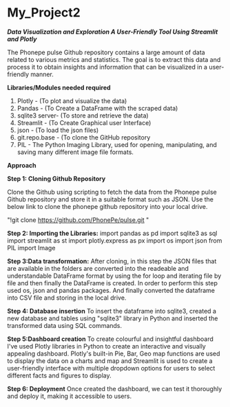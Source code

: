 # My_Project2
***Data Visualization and Exploration
A User-Friendly Tool Using Streamlit and Plotly***

The Phonepe pulse Github repository contains a large amount of data related to
various metrics and statistics. The goal is to extract this data and process it to obtain
insights and information that can be visualized in a user-friendly manner.

**Libraries/Modules needed required**
1. Plotly - (To plot and visualize the data)
2. Pandas - (To Create a DataFrame with the scraped data)
3. sqlite3 server- (To store and retrieve the data)
4. Streamlit - (To Create Graphical user Interface)
5. json - (To load the json files)
6. git.repo.base - (To clone the GitHub repository
7. PIL - The Python Imaging Library, used for opening, manipulating, and saving many different image file formats.


**Approach**

**Step 1: Cloning Github Repository**

Clone the Github using scripting to fetch the data from the Phonepe pulse Github repository and store it in a suitable format such as JSON. Use the below link to clone the phonepe github repository into your local drive.
  
  "!git clone https://github.com/PhonePe/pulse.git  "
  
**Step 2: Importing the Libraries:**
    import pandas as pd
    import sqlite3 as sql
    import streamlit as st
    import plotly.express as px
    import os
    import json
    from PIL import Image

**Step 3:Data transformation:**
After cloning, in this step the JSON files that are available in the folders are converted into the readeable and understandable DataFrame format by using the for loop and iterating file by file and then finally the DataFrame is created. In order to perform this step used os, json and pandas packages. And finally converted the dataframe into CSV file and storing in the local drive.

**Step 4: Database insertion**
To insert the dataframe into sqlite3, created a new database and tables using "sqlite3" library in Python and inserted the transformed data using SQL commands.

**Step 5:Dashboard creation**
To create colourful and insightful dashboard I've used Plotly libraries in Python to create an interactive and visually appealing dashboard. Plotly's built-in Pie, Bar, Geo map functions are used to display the data on a charts and map and Streamlit is used to create a user-friendly interface with multiple dropdown options for users to select different facts and figures to display.

**Step 6: Deployment**
Once created the dashboard, we can test it thoroughly and deploy it, making it accessible to users.
